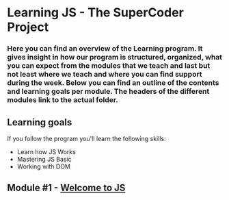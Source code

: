 # Learning JS - The SuperCoder Project

### Here you can find an overview of the Learning program. It gives insight in how our program is structured, organized, what you can expect from the modules that we teach and last but not least where we teach and where you can find support during the week. Below you can find an outline of the contents and learning goals per module. The headers of the different modules link to the actual folder.

## Learning goals

If you follow the program you'll learn the following skills:

- Learn how JS Works
- Mastering JS Basic
- Working with DOM

## Module #1 - [Welcome to JS](https://github.com/HackYourFuture/JavaScript1/)
